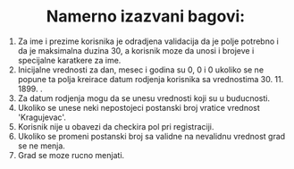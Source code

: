 <h1 align=center>Namerno izazvani bagovi:</h1>

1. Za ime i prezime korisnika  je odradjena validacija da je polje potrebno i da je maksimalna duzina 30, a korisnik moze da unosi i brojeve i specijalne karatkere za ime.</br>
2. Inicijalne vrednosti za dan, mesec i godina su 0, 0 i 0 ukoliko se ne popune ta polja kreirace datum rodjenja korisnika sa vrednostima 30. 11. 1899. .</br>
3. Za datum rodjenja mogu da se unesu vrednosti koji su u buducnosti.</br>
4. Ukoliko se unese neki nepostojeci postanski broj vratice vrednost 'Kragujevac'.</br>
5. Korisnik nije u obavezi da checkira pol pri registraciji.</br>
6. Ukoliko se promeni postanski broj sa validne na nevalidnu vrednost grad se ne menja.</br>
7. Grad se moze rucno menjati.</br>